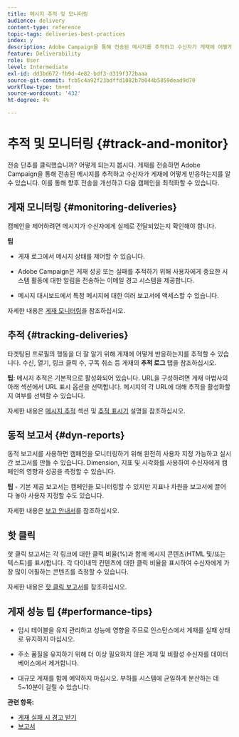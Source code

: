 ```yaml
---
title: 메시지 추적 및 모니터링
audience: delivery
content-type: reference
topic-tags: deliveries-best-practices
index: y
description: Adobe Campaign을 통해 전송된 메시지를 추적하고 수신자가 게재에 어떻게 반응하는지를 확인하는 방법을 알아봅니다
feature: Deliverability
role: User
level: Intermediate
exl-id: dd3bd672-fb9d-4e82-bdf3-d319f372baaa
source-git-commit: fcb5c4a92f23bdffd1082b7b044b5859dead9d70
workflow-type: tm+mt
source-wordcount: '432'
ht-degree: 4%

---
```


# 추적 및 모니터링 {#track-and-monitor}

전송 단추를 클릭했습니까? 어떻게 되는지 봅시다. 게재를 전송하면 Adobe Campaign을 통해 전송된 메시지를 추적하고 수신자가 게재에 어떻게 반응하는지를 알 수 있습니다. 이를 통해 향후 전송을 개선하고 다음 캠페인을 최적화할 수 있습니다.

## 게재 모니터링 {#monitoring-deliveries}

캠페인을 제어하려면 메시지가 수신자에게 실제로 전달되었는지 확인해야 합니다.

**팁**

* 게재 로그에서 메시지 상태를 제어할 수 있습니다.

* Adobe Campaign은 게재 성공 또는 실패를 추적하기 위해 사용자에게 중요한 시스템 활동에 대한 알림을 전송하는 이메일 경고 시스템을 제공합니다.

* 메시지 대시보드에서 특정 메시지에 대한 여러 보고서에 액세스할 수 있습니다.

자세한 내용은 [게재 모니터링](../../sending/using/monitoring-a-delivery.md)을 참조하십시오.

## 추적 {#tracking-deliveries}

타겟팅된 프로필의 행동을 더 잘 알기 위해 게재에 어떻게 반응하는지를 추적할 수 있습니다. 수신, 열기, 링크 클릭 수, 구독 취소 등 게재의 **추적 로그** 탭을 참조하십시오.

**팁**: 메시지 추적은 기본적으로 활성화되어 있습니다. URL을 구성하려면 게재 마법사의 아래 섹션에서 URL 표시 옵션을 선택합니다. 메시지의 각 URL에 대해 추적을 활성화할지 여부를 선택할 수 있습니다.

자세한 내용은 [메시지 추적](../../sending/using/tracking-messages.md) 섹션 및 [추적 표시기](../../reporting/using/tracking-indicators.md) 설명을 참조하십시오.

## 동적 보고서 {#dyn-reports}

동적 보고서를 사용하면 캠페인을 모니터링하기 위해 완전히 사용자 지정 가능하고 실시간 보고서를 만들 수 있습니다. Dimension, 지표 및 시각화를 사용하여 수신자에게 캠페인의 영향과 성공을 측정할 수 있습니다.

**팁**  - 기본 제공 보고서는 캠페인을 모니터링할 수 있지만 지표나 차원을 보고서에 끌어다 놓아 사용자 지정할 수도 있습니다.

자세한 내용은 [보고 안내서](../../reporting/using/about-dynamic-reports.md)를 참조하십시오.

## 핫 클릭

핫 클릭 보고서는 각 링크에 대한 클릭 비율(%)과 함께 메시지 콘텐츠(HTML 및/또는 텍스트)를 표시합니다. 각 다이내믹 컨텐츠에 대한 클릭 비율을 표시하여 수신자에게 가장 많이 어필하는 콘텐츠를 측정할 수 있습니다.

자세한 내용은 [핫 클릭 보고서](../../reporting/using/hot-clicks.md)를 참조하십시오.

## 게재 성능 팁 {#performance-tips}

* 임시 테이블을 유지 관리하고 성능에 영향을 주므로 인스턴스에서 게재를 실패 상태로 유지하지 마십시오.

* 주소 품질을 유지하기 위해 더 이상 필요하지 않은 게재 및 비활성 수신자를 데이터베이스에서 제거합니다.

* 대규모 게재를 함께 예약하지 마십시오. 부하를 시스템에 균일하게 분산하는 데 5~10분이 걸릴 수 있습니다.

**관련 항목:**

* [게재 실패 시 경고 받기](../../sending/using/receiving-alerts-when-failures-happen.md)
* [보고서](../../reporting/using/about-dynamic-reports.md)
